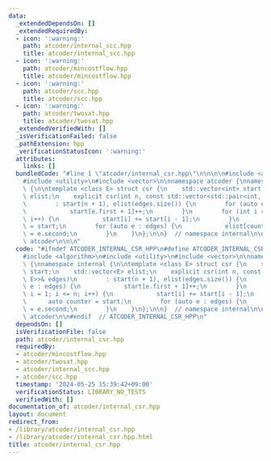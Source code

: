 ```yaml
---
data:
  _extendedDependsOn: []
  _extendedRequiredBy:
  - icon: ':warning:'
    path: atcoder/internal_scc.hpp
    title: atcoder/internal_scc.hpp
  - icon: ':warning:'
    path: atcoder/mincostflow.hpp
    title: atcoder/mincostflow.hpp
  - icon: ':warning:'
    path: atcoder/scc.hpp
    title: atcoder/scc.hpp
  - icon: ':warning:'
    path: atcoder/twosat.hpp
    title: atcoder/twosat.hpp
  _extendedVerifiedWith: []
  _isVerificationFailed: false
  _pathExtension: hpp
  _verificationStatusIcon: ':warning:'
  attributes:
    links: []
  bundledCode: "#line 1 \"atcoder/internal_csr.hpp\"\n\n\n\n#include <algorithm>\n\
    #include <utility>\n#include <vector>\n\nnamespace atcoder {\nnamespace internal\
    \ {\n\ntemplate <class E> struct csr {\n    std::vector<int> start;\n    std::vector<E>\
    \ elist;\n    explicit csr(int n, const std::vector<std::pair<int, E>>& edges)\n\
    \        : start(n + 1), elist(edges.size()) {\n        for (auto e : edges) {\n\
    \            start[e.first + 1]++;\n        }\n        for (int i = 1; i <= n;\
    \ i++) {\n            start[i] += start[i - 1];\n        }\n        auto counter\
    \ = start;\n        for (auto e : edges) {\n            elist[counter[e.first]++]\
    \ = e.second;\n        }\n    }\n};\n\n}  // namespace internal\n\n}  // namespace\
    \ atcoder\n\n\n"
  code: "#ifndef ATCODER_INTERNAL_CSR_HPP\n#define ATCODER_INTERNAL_CSR_HPP 1\n\n\
    #include <algorithm>\n#include <utility>\n#include <vector>\n\nnamespace atcoder\
    \ {\nnamespace internal {\n\ntemplate <class E> struct csr {\n    std::vector<int>\
    \ start;\n    std::vector<E> elist;\n    explicit csr(int n, const std::vector<std::pair<int,\
    \ E>>& edges)\n        : start(n + 1), elist(edges.size()) {\n        for (auto\
    \ e : edges) {\n            start[e.first + 1]++;\n        }\n        for (int\
    \ i = 1; i <= n; i++) {\n            start[i] += start[i - 1];\n        }\n  \
    \      auto counter = start;\n        for (auto e : edges) {\n            elist[counter[e.first]++]\
    \ = e.second;\n        }\n    }\n};\n\n}  // namespace internal\n\n}  // namespace\
    \ atcoder\n\n#endif  // ATCODER_INTERNAL_CSR_HPP\n"
  dependsOn: []
  isVerificationFile: false
  path: atcoder/internal_csr.hpp
  requiredBy:
  - atcoder/mincostflow.hpp
  - atcoder/twosat.hpp
  - atcoder/internal_scc.hpp
  - atcoder/scc.hpp
  timestamp: '2024-05-25 15:39:42+09:00'
  verificationStatus: LIBRARY_NO_TESTS
  verifiedWith: []
documentation_of: atcoder/internal_csr.hpp
layout: document
redirect_from:
- /library/atcoder/internal_csr.hpp
- /library/atcoder/internal_csr.hpp.html
title: atcoder/internal_csr.hpp
---
```

